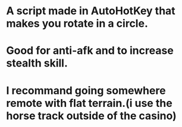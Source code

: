 # A script made in AutoHotKey that makes you rotate in a circle. 
#
# Good for anti-afk and to increase stealth skill.
# I recommand going somewhere remote with flat terrain.(i use the horse track outside of the casino)

